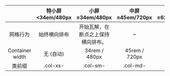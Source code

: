 

|                 | 特小屏 <34em/480px |  小屏 ≥34em/480px   | 中屏 ≥45em/720px | 大屏 ≥62em/992px | 特大屏 ≥75em/1200px  |
| :-------------: | :-------------: | :---------------: | :------------: | :------------: | :---------------: |
|      网格行为       |     始终横向排布      | 开始瓦解，在断点之上保持横向排布。 |       ~        |       ~        |         ~         |
| Container width |     无 (自动)      |   34rem / 480px   | 45rem / 720px  | 60rem / 960px  | 72.25rem / 1156px |
|       类前缀       |    .col-xs-     |     .col-sm-      |    .col-md-    |    .col-lg-    |     .col-xl-      |
